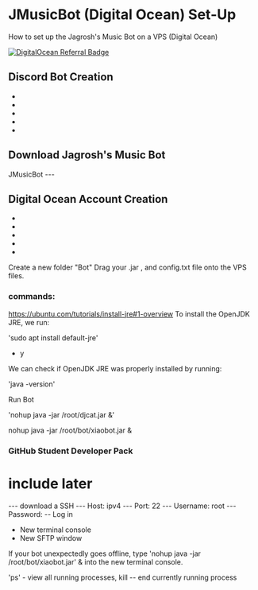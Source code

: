 # JMusicBot (Digital Ocean) Set-Up

How to set up the Jagrosh's Music Bot on a VPS (Digital Ocean)

[![DigitalOcean Referral Badge](https://web-platforms.sfo2.cdn.digitaloceanspaces.com/WWW/Badge%201.svg)](https://www.digitalocean.com/?refcode=51e934beaf76&utm_campaign=Referral_Invite&utm_medium=Referral_Program&utm_source=badge)

## Discord Bot Creation
  *
  *
  *
  *
  *

## Download Jagrosh's Music Bot
JMusicBot ---

## Digital Ocean Account Creation
  *
  *
  *
  *
  *
  
  
  
  Create a new folder "Bot"
Drag your .jar , and config.txt file onto the VPS files.

  ### commands:
https://ubuntu.com/tutorials/install-jre#1-overview
To install the OpenJDK JRE, we run:

'sudo apt install default-jre'

- y

We can check if OpenJDK JRE was properly installed by running:

'java -version'

Run Bot

'nohup java -jar /root/djcat.jar &'



  nohup java -jar /root/bot/xiaobot.jar &

  
  ### GitHub Student Developer Pack


# include later
--- download a SSH
--- Host: ipv4
--- Port: 22
--- Username: root
--- Password:
-- Log in
- New terminal console
- New SFTP window


If your bot unexpectedly goes offline, type 'nohup java -jar /root/bot/xiaobot.jar' & into the new terminal console.

'ps' - view all running processes, kill <id here>  -- end currently running process
